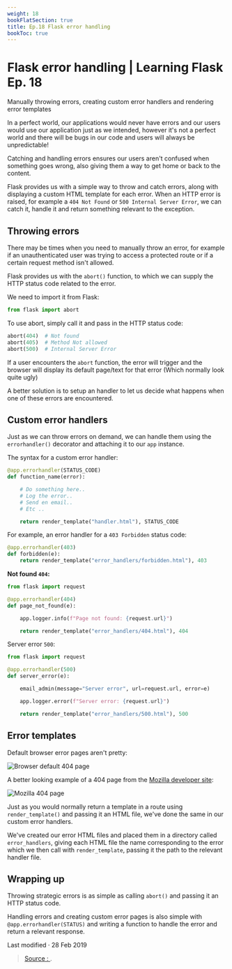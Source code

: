 ```yaml
---
weight: 18
bookFlatSection: true
title: Ep.18 Flask error handling
bookToc: true
---
```


# Flask error handling \| Learning Flask Ep. 18

Manually throwing errors, creating custom error handlers and rendering error templates

In a perfect world, our applications would never have errors and our users would use our application just as we intended, however it's not a perfect world and there will be bugs in our code and users will always be unpredictable!

Catching and handling errors ensures our users aren't confused when something goes wrong, also giving them a way to get home or back to the content.

Flask provides us with a simple way to throw and catch errors, along with displaying a custom HTML template for each error. When an HTTP error is raised, for example a `404 Not Found` or `500 Internal Server Error`, we can catch it, handle it and return something relevant to the exception.

## Throwing errors

There may be times when you need to manually throw an error, for example if an unauthenticated user was trying to access a protected route or if a certain request method isn't allowed.

Flask provides us with the `abort()` function, to which we can supply the HTTP status code related to the error.

We need to import it from Flask:

```python
from flask import abort
```

To use abort, simply call it and pass in the HTTP status code:

```python
abort(404)  # Not found
abort(405)  # Method Not allowed
abort(500)  # Internal Server Error
```

If a user encounters the `abort` function, the error will trigger and the browser will display its default page/text for that error \(Which normally look quite ugly\)

A better solution is to setup an handler to let us decide what happens when one of these errors are encountered.

## Custom error handlers

Just as we can throw errors on demand, we can handle them using the `errorhandler()` decorator and attaching it to our `app` instance.

The syntax for a custom error handler:

```python
@app.errorhandler(STATUS_CODE)
def function_name(error):

    # Do something here..
    # Log the error..
    # Send en email..
    # Etc ..

    return render_template("handler.html"), STATUS_CODE
```

For example, an error handler for a `403 Forbidden` status code:

```python
@app.errorhandler(403)
def forbidden(e):
    return render_template("error_handlers/forbidden.html"), 403
```

**Not found `404`:**

```python
from flask import request

@app.errorhandler(404)
def page_not_found(e):

    app.logger.info(f"Page not found: {request.url}")

    return render_template("error_handlers/404.html"), 404
```

Server error `500`:

```python
from flask import request

@app.errorhandler(500)
def server_error(e):

    email_admin(message="Server error", url=request.url, error=e)

    app.logger.error(f"Server error: {request.url}")

    return render_template("error_handlers/500.html"), 500
```

## Error templates

Default browser error pages aren't pretty:

![Browser default 404 page](https://pythonise.com/static/img/uploads/broswer-default-404.PNG)

A better looking example of a 404 page from the [Mozilla developer site](https://developer.mozilla.org/en-US/):

![Mozilla 404 page](https://pythonise.com/static/img/uploads/mdn-404-page.PNG)

Just as you would normally return a template in a route using `render_template()` and passing it an HTML file, we've done the same in our custom error handlers.

We've created our error HTML files and placed them in a directory called `error_handlers`, giving each HTML file the name corresponding to the error which we then call with `render_template`, passing it the path to the relevant handler file.

## Wrapping up

Throwing strategic errors is as simple as calling `abort()` and passing it an HTTP status code.

Handling errors and creating custom error pages is also simple with `@app.errorhandler(STATUS)` and writing a function to handle the error and return a relevant response.

Last modified · 28 Feb 2019

> [Source : ](https://pythonise.com/series/learning-flask/flask-error-handling).

